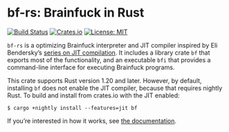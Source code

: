 # bf-rs: Brainfuck in Rust

[![Build Status](https://travis-ci.org/tov/libffi-rs.svg?branch=master)](https://travis-ci.org/tov/bf-rs)
[![Crates.io](https://img.shields.io/crates/v/bf.svg?maxAge=2592000)](https://crates.io/crates/bf)
[![License: MIT](https://img.shields.io/badge/license-MIT-blue.svg)](LICENSE)

`bf-rs` is a optimizing Brainfuck interpreter and JIT compiler
inspired by Eli Bendersky’s [series on JIT compilation].
It includes a library crate `bf` that exports most of the functionality,
and an executable `bfi` that provides a command-line interface for executing 
Brainfuck programs.

This crate supports Rust version 1.20 and later. However, by default, 
installing `bf` does not enable the JIT compiler, because
that requires nightly Rust. To build and install from crates.io with the JIT 
enabled:

```
$ cargo +nightly install --features=jit bf
```

If you’re interested in how it works, see [the documentation].

[series on JIT compilation]: http://eli.thegreenplace.net/2017/adventures-in-jit-compilation-part-1-an-interpreter/
[the documentation]: https://tov.github.io/bf-rs/bf/

